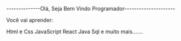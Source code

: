 --------------Olá, Seja Bem Vindo Programador---------------------

Você vai aprender:

Html e Css
JavaScript
React
Java
Sql
e muito mais.......